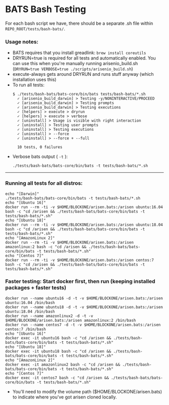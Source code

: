 # BATS Bash Testing

For each bash script we have, there should be a separate .sh file within `REPO_ROOT/tests/bash-bats/`.

### Usage notes:

- BATS requires that you install greadlink: `brew install coreutils`
- DRYRUN=true is required for all tests and automatically enabled. You can use this when you're manually running arisenio_build.sh (`DRYRUN=true VERBOSE=true ./scripts/arisenio_build.sh`)
- execute-always gets around DRYRUN and runs stuff anyway (which installation uses this)
- To run all tests: 
    ```
    $ ./tests/bash-bats/bats-core/bin/bats tests/bash-bats/*.sh
      ✓ [arisenio_build_darwin] > Testing -y/NONINTERACTIVE/PROCEED
      ✓ [arisenio_build_darwin] > Testing prompts
      ✓ [arisenio_build_darwin] > Testing executions
      ✓ [helpers] > execute > dryrun
      ✓ [helpers] > execute > verbose
      ✓ [uninstall] > Usage is visible with right interaction
      ✓ [uninstall] > Testing user prompts
      ✓ [uninstall] > Testing executions
      ✓ [uninstall] > --force
      ✓ [uninstall] > --force + --full

      10 tests, 0 failures
    ```
- Verbose bats output ( `-t` ): 
  ```
  ./tests/bash-bats/bats-core/bin/bats -t tests/bash-bats/*.sh
  ```

---

### Running all tests for all distros:
```
echo "[Darwin]"
./tests/bash-bats/bats-core/bin/bats -t tests/bash-bats/*.sh 
echo "[Ubuntu 16]"
docker run --rm -ti -v $HOME/BLOCKONE/arisen.bats:/arisen ubuntu:16.04 bash -c "cd /arisen && ./tests/bash-bats/bats-core/bin/bats -t tests/bash-bats/*.sh"
echo "[Ubuntu 18]"
docker run --rm -ti -v $HOME/BLOCKONE/arisen.bats:/arisen ubuntu:18.04 bash -c "cd /arisen && ./tests/bash-bats/bats-core/bin/bats -t tests/bash-bats/*.sh"
echo "[AmazonLinux 2]"
docker run --rm -ti -v $HOME/BLOCKONE/arisen.bats:/arisen amazonlinux:2 bash -c "cd /arisen && ./tests/bash-bats/bats-core/bin/bats -t tests/bash-bats/*.sh"
echo "[Centos 7]"
docker run --rm -ti -v $HOME/BLOCKONE/arisen.bats:/arisen centos:7 bash -c "cd /arisen && ./tests/bash-bats/bats-core/bin/bats -t tests/bash-bats/*.sh"
```

### **Faster testing:** Start docker first, then run (keeping installed packages + faster tests)
```
docker run --name ubuntu16 -d -t -v $HOME/BLOCKONE/arisen.bats:/arisen ubuntu:16.04 /bin/bash
docker run --name ubuntu18 -d -t -v $HOME/BLOCKONE/arisen.bats:/arisen ubuntu:18.04 /bin/bash
docker run --name amazonlinux2 -d -t -v $HOME/BLOCKONE/arisen.bats:/arisen amazonlinux:2 /bin/bash
docker run --name centos7 -d -t -v $HOME/BLOCKONE/arisen.bats:/arisen centos:7 /bin/bash
echo "[Ubuntu 16]"
docker exec -it ubuntu16 bash -c "cd /arisen && ./tests/bash-bats/bats-core/bin/bats -t tests/bash-bats/*.sh"
echo "[Ubuntu 18]"
docker exec -it ubuntu18 bash -c "cd /arisen && ./tests/bash-bats/bats-core/bin/bats -t tests/bash-bats/*.sh"
echo "[AmazonLinux 2]"
docker exec -it amazonlinux2 bash -c "cd /arisen && ./tests/bash-bats/bats-core/bin/bats -t tests/bash-bats/*.sh"
echo "[Centos 7]"
docker exec -it centos7 bash -c "cd /arisen && ./tests/bash-bats/bats-core/bin/bats -t tests/bash-bats/*.sh"
```

- You'll need to modify the volume path ($HOME/BLOCKONE/arisen.bats) to indicate where you've got arisen cloned locally.
